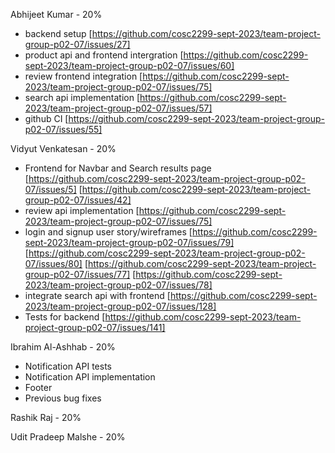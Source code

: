 Abhijeet Kumar - 20%

- backend setup [https://github.com/cosc2299-sept-2023/team-project-group-p02-07/issues/27]
- product api and frontend intergration  [https://github.com/cosc2299-sept-2023/team-project-group-p02-07/issues/60]
- review frontend integration [https://github.com/cosc2299-sept-2023/team-project-group-p02-07/issues/75]
- search api implementation [https://github.com/cosc2299-sept-2023/team-project-group-p02-07/issues/57]
- github CI [https://github.com/cosc2299-sept-2023/team-project-group-p02-07/issues/55]

Vidyut Venkatesan - 20%
- Frontend for Navbar and Search results page [https://github.com/cosc2299-sept-2023/team-project-group-p02-07/issues/5] [https://github.com/cosc2299-sept-2023/team-project-group-p02-07/issues/42]
- review api implementation [https://github.com/cosc2299-sept-2023/team-project-group-p02-07/issues/75]
- login and signup user story/wireframes [https://github.com/cosc2299-sept-2023/team-project-group-p02-07/issues/79] [https://github.com/cosc2299-sept-2023/team-project-group-p02-07/issues/80] [https://github.com/cosc2299-sept-2023/team-project-group-p02-07/issues/77] [https://github.com/cosc2299-sept-2023/team-project-group-p02-07/issues/78]
- integrate search api with frontend [https://github.com/cosc2299-sept-2023/team-project-group-p02-07/issues/128]
- Tests for backend [https://github.com/cosc2299-sept-2023/team-project-group-p02-07/issues/141]

Ibrahim Al-Ashhab - 20%
- Notification API tests 
- Notification API implementation
- Footer
- Previous bug fixes

Rashik Raj - 20%

Udit Pradeep Malshe - 20%
